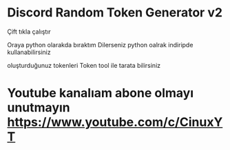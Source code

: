 # Discord Random Token Generator v2

Çift tıkla çalıştır 

Oraya python olarakda bıraktım Dilerseniz python oalrak indiripde kullanabilirsiniz

oluşturduğunuz tokenleri Token tool ile tarata bilirsiniz

# Youtube kanalıam abone olmayı unutmayın  https://www.youtube.com/c/CinuxYT
